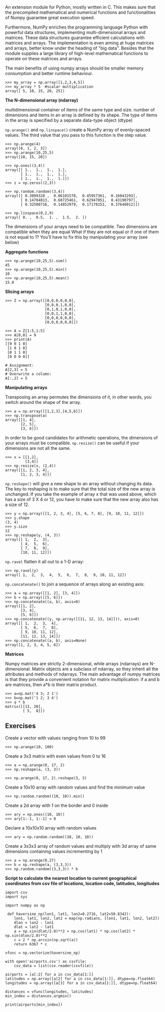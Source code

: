 An extension module for Python, mostly written in C. This makes sure that the precompiled mathematical and numerical functions and functionalities of Numpy guarantee great execution speed.

Furthermore, NumPy enriches the programming language Python with powerful data structures, implementing multi-dimensional arrays and matrices. These data structures guarantee efficient calculations with matrices and arrays. The implementation is even aiming at huge matrices and arrays, better know under the heading of "big data". Besides that the module supplies a large library of high-level mathematical functions to operate on these matrices and arrays.

The main benefits of using numpy arrays should be smaller memory consumption and better runtime behaviour.

    >>> my_array = np.array([1,2,3,4,5])
    >>> my_array * 5  #scalar multiplication
    array([ 5, 10, 15, 20, 25])


**The N-dimensional array (ndarray)**

multidimensional container of items of the same type and size. number of dimensions and items in an array is defined by its shape. The type of items in the array is specified by a separate data-type object (dtype)

`np.arange()` and `np.linspace()` create a NumPy array of evenly-spaced values. The third value that you pass to this function is the step value.

    >>> np.arange(4)
    array([0, 1, 2, 3])
    >>> np.arange(10,25,5)
    array([10, 15, 20])

    >>> np.ones((3,4))
    array([[ 1.,  1.,  1.,  1.],
           [ 1.,  1.,  1.,  1.],
           [ 1.,  1.,  1.,  1.]])
    >>> z = np.zeros((2,3))

    >>> np.random.random((3,4))
    array([[ 0.3099328 ,  0.06101578,  0.45957361,  0.16043293],
           [ 0.14784013,  0.68725461,  0.62947051,  0.43190797],
           [ 0.32508716,  0.14852979,  0.17178153,  0.37648012]])

    >>> np.linspace(0,2,9)
    array([ 0. ,  0.5,  1. ,  1.5,  2. ])

The dimensions of your arrays need to be compatible. Two dimensions are compatible when they are equal
What if they are not equal or if one of them is not equal to 1?
You’ll have to fix this by manipulating your array (see below)

**Aggregate functions**

    >>> np.arange(10,25,5).sum()
    45
    >>> np.arange(10,25,5).min()
    10
    >>> np.arange(10,25,5).mean()
    15.0

**Slicing arrays**

    >>> Z = np.array([[0,0,0,0,0,0],
                      [0,0,0,1,0,0],
                      [0,1,0,1,0,0],
                      [0,0,1,1,0,0],
                      [0,0,0,0,0,0],
                      [0,0,0,0,0,0]])

    >>> A = Z[1:5,1:5]
    >>> A[0,0] = 9
    >>> print(A)
    [[9 0 1 0]
     [1 0 1 0]
     [0 1 1 0]
     [0 0 0 0]]

    # Assignment:
    A[2,3] = 5
    # Overwrite a column:
    A[:,2] = 5

**Manipulating arrays**

Transposing an array permutes the dimensions of it, in other words, you switch around the shape of the array.

    >>> a = np.array([[1,2,3],[4,5,6]])
    >>> np.transpose(a)
    array([[1, 4],
           [2, 5],
           [3, 6]])

In order to be good candidates for arithmetic operations, the dimensions of your arrays must be compatible.
`np.resize()` can be useful if your dimensions are not all the same.

    >>> x = [[1,2],
             [3,4]]
    >>> np.resize(x, (2,4))
    array([[1, 2, 3, 4],
           [1, 2, 3, 4]])

`np.reshape()` will give a new shape to an array without changing its data. The key to reshaping is to make sure that the total size of the new array is unchanged. If you take the example of array x that was used above, which has a size of 3 X 4 or 12, you have to make sure that the new array also has a size of 12.

    >>> y = np.array([[1, 2, 3, 4], [5, 6, 7, 8], [9, 10, 11, 12]])
    >>> y.shape
    (3, 4)
    >>> y.size
    12
    >>> np.reshape(y, (4, 3))
    array([[ 1,  2,  3],
           [ 4,  5,  6],
           [ 7,  8,  9],
           [10, 11, 12]])

`np.ravel` flatten it all out to a 1-D array:

    >>> np.ravel(y)
    array([ 1,  2,  3,  4,  5,  6,  7,  8,  9, 10, 11, 12])

`np.concatenate()` to join a sequence of arrays along an existing axis:

    >>> a = np.array([[1, 2], [3, 4]])
    >>> b = np.array([[5, 6]])
    >>> np.concatenate((a, b), axis=0)
    array([[1, 2],
           [3, 4],
           [5, 6]])
    >>> np.concatenate((y, np.array([[11, 12, 13, 14]])), axis=0)
    array([[ 1,  2,  3,  4],
           [ 5,  6,  7,  8],
           [ 9, 10, 11, 12],
           [11, 12, 13, 14]])
    >>> np.concatenate((a, b), axis=None)
    array([1, 2, 3, 4, 5, 6])

**Matrices**

Numpy matrices are strictly 2-dimensional, while arrays (ndarrays) are N-dimensional. Matrix objects are a subclass of ndarray, so they inherit all the attributes and methods of ndarrays.
The main advantage of numpy matrices is that they provide a convenient notation for matrix multiplication: if a and b are matrices, then a*b is their matrix product.

    >>> a=np.mat('4 3; 2 1')
    >>> b=np.mat('1 2; 3 4')
    >>> a * b
    matrix([[13, 20],
            [ 5,  8]])

Exercises
---------

Create a vector with values ranging from 10 to 99

    >>> np.arange(10, 100)

Create a 3x3 matrix with even values from 0 to 16

    >>> a = np.arange(0, 17, 2)
    >>> np.reshape(a, (3, 3))

    >>> np.arange(0, 17, 2).reshape(3, 3)

Create a 10x10 array with random values and find the minimum value

    >>> np.random.random((10, 10)).min()

Create a 2d array with 1 on the border and 0 inside

    >>> ary = np.ones((10, 10))
    >>> ary[1:-1, 1:-1] = 0

Declare a 10x10x10 array with random values

    >>> ary = np.random.random((10, 10, 10))

Create a 3x3x3 array of random values and multiply with 3d array of same dimensions containing values incrementing by 1

    >>> a = np.arange(0,27)
    >>> b = np.reshape(a, (3,3,3))
    >>> np.random.random((3,3,3)) * b

**Script to calculate the nearest location to current geographical coordinates from csv file of locations, location code, latitudes, longitudes**

    import csv
    import sys

    import numpy as np

     def haversine_np(lon1, lat1, lon2=0.2716, lat2=50.8342):
        lon1, lat1, lon2, lat2 = map(np.radians, [lon1, lat1, lon2, lat2])
        dlon = lon2 - lon1
        dlat = lat2 - lat1
        a = np.sin(dlat/2.0)**2 + np.cos(lat1) * np.cos(lat2) * np.sin(dlon/2.0)**2
        c = 2 * np.arcsin(np.sqrt(a))
        return 6367 * c

    vfunc = np.vectorize(haversine_np)

    with open('airports.csv') as csvfile:
        csv_data = list(csv.reader(csvfile))

    airports = [a[:2] for a in csv_data[1:]]
    latitudes = np.array([a[2] for a in csv_data[1:]], dtype=np.float64)
    longitudes = np.array([a[3] for a in csv_data[1:]], dtype=np.float64)

    distances = vfunc(longitudes, latitudes)
    min_index = distances.argmin()

    print(airports[min_index])
